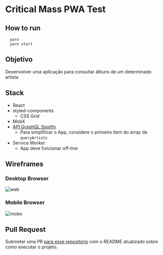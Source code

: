 # Critical Mass PWA Test

## How to run

```console
  yarn
  yarn start

```

## Objetivo

Desenvolver uma aplicação para consultar álbuns de um determinado artista

## Stack

- React
- styled-components
  - CSS Grid
- MobX
- [API GraphQL Spotify](<https://spotify-graphql-server.herokuapp.com/graphql?query=%7B%0A%20%20queryArtists(byName%3A%20%22Metallica%22)%20%7B%0A%20%20%20%20name%0A%20%20%20%20id%0A%20%20%20%20image%0A%20%20%20%20albums%20%7B%0A%20%20%20%20%20%20name%0A%20%20%20%20%20%20id%0A%20%20%20%20%20%20image%20%0A%20%20%20%20%7D%0A%20%20%7D%0A%7D%0A>)
  - Para simplificar o App, considere o primeiro item do array de `queryArtists`
- Service Worker
  - App deve funcionar off-line

## Wireframes

### Desktop Browser

![web](./docs/browser01.png)

### Mobile Browser

![mobo](./docs/mobo01.png)

## Pull Request

Submeter uma PR [para esse repositório](https://github.com/criticalmassbr/cm-pwa-test) com o README atualizado sobre como executar o projeto.
